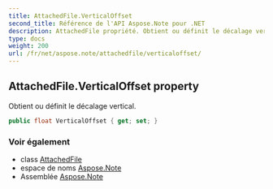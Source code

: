 ```yaml
---
title: AttachedFile.VerticalOffset
second_title: Référence de l'API Aspose.Note pour .NET
description: AttachedFile propriété. Obtient ou définit le décalage vertical.
type: docs
weight: 200
url: /fr/net/aspose.note/attachedfile/verticaloffset/
---
```

## AttachedFile.VerticalOffset property

Obtient ou définit le décalage vertical.

```csharp
public float VerticalOffset { get; set; }
```

### Voir également

* class [AttachedFile](../)
* espace de noms [Aspose.Note](../../attachedfile/)
* Assemblée [Aspose.Note](../../../)



